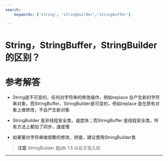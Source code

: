 ```yaml
---
search:
    keywords: ['string', 'stringbuilder','stringbuffer']

---
```



# String，StringBuffer，StringBuilder 的区别？

# 参考解答

* String是不可变的，任何对字符串的修改操作，例如replace 会产生新的字符串对象，而StringBuffer、StringBuilder是可变的，例如replace 是在原有对象上做修改，不会产生新对象

* StringBuilder 是非线程安全类，速度快；而StringBuffer 是线程安全类，所有方法上都加了同步，速度慢

* 如果要对字符串做频繁的修改，拼接，建议使用StringBuilder类

> **注意**
StringBuilder 是jdk 1.5 以后才加入的


---